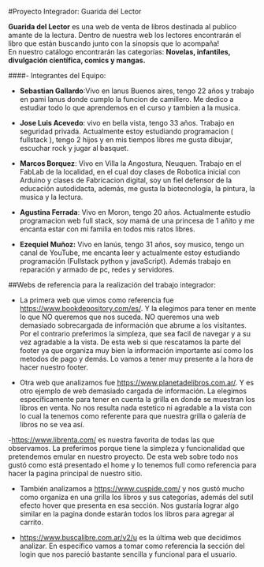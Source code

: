 #Proyecto Integrador: Guarida del Lector

**Guarida del Lector** es una web de venta de libros destinada al publico amante de la lectura. Dentro de nuestra web los lectores encontrarán el libro que están buscando junto con la sinopsis que lo acompaña!  
En nuestro catálogo encontrarán las categorías: **Novelas, infantiles, divulgación científica, comics y mangas.**

####- Integrantes del Equipo:

- **Sebastian Gallardo**:Vivo en lanus Buenos aires, tengo 22 años y trabajo en pami lanus donde cumplo la funcion de camillero. Me dedico a estudiar todo lo que aprendemos en el curso y tambien a la musica.

- **Jose Luis Acevedo**: vivo en bella vista, tengo 33 años. Trabajo en seguridad privada. 
Actualmente estoy estudiando programacion ( fullstack ), tengo 2 hijos y en mis tiempos libres me gusta dibujar, escuchar rock y jugar al basquet.

- **Marcos Borquez**: Vivo en Villa la Angostura, Neuquen. Trabajo en el FabLab de la localidad, en el cual doy clases de Robotica inicial con Arduino y clases de Fabricacion digital, soy un fiel defensor de la educación autodidacta, además, me gusta la biotecnología, la pintura, la musica y la lectura.

- **Agustina Ferrada**: Vivo en Moron, tengo 20 años. Actualmente estudio programacion web full stack, soy mamá de una princesa de 1 añito y me encanta estar con mi familia en todos mis ratos libres.

- **Ezequiel Muñoz:** Vivo en lanús, tengo 31 años, soy musico, tengo un canal de YouTube, me encanta leer y actualmente estoy estudiando programación (Fullstack python y javaScript). Además trabajo en reparación y armado de pc, redes y servidores.

##Webs de referencia para la realización del trabajo integrador:

- La primera web que vimos como referencia fue https://www.bookdepository.com/es/. Y la elegimos para tener en mente lo que NO queremos que nos suceda. NO queremos una web demasiado sobrecargada de información que abrume a los visitantes. Por el contrario preferimos la simpleza, que sea facil de navegar y a su vez agradable a la vista. De esta web si que rescatamos la parte del footer ya que organiza muy bien la información importante así como los metodos de pago y demás. Lo vamos a tener muy presente a la hora de hacer nuestro footer. 

- Otra web que analizamos fue https://www.planetadelibros.com.ar/. Y es otro ejemplo de web demasiado cargada de información. La elegimos específicamente para tener en cuenta la grilla en donde se muestran los libros en venta. No nos resulta nada estetico ni agradable a la vista con lo cual  la tenemos como referente para que nuestra grilla o galería de libros no se vea así.  

-https://www.librenta.com/ es nuestra favorita de todas las que observamos. La preferimos porque tiene la simpleza y funcionalidad que pretendemos emular en nuestro proyecto. De esta web sobre todo nos gustó como está presentado el home y lo tenemos full como referencia para hacer la pagina principal de nuestro sitio. 

- También analizamos a https://www.cuspide.com/ y nos gustó mucho como organiza en una grilla los libros y sus categorías, además del sutil efecto hover que presenta en esa sección. Nos gustaría lograr algo similar  en la pagina donde estarán todos los libros para agregar al carrito. 

- https://www.buscalibre.com.ar/v2/u es la última web que decidimos analizar. En específico vamos a tomar como referencia la sección del login que nos pareció bastante sencilla y funcional para el usuario. 
